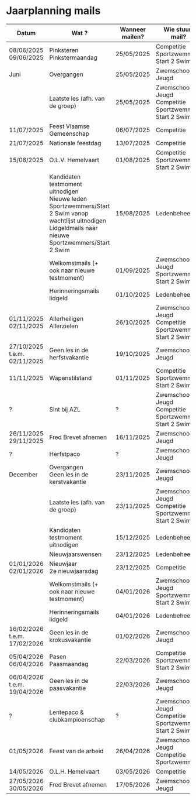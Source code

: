 # Jaarplanning mails

<table>
  <thead>
    <tr>
      <th>Datum</th>
      <th>Wat ?</th>
      <th>Wanneer mailen?</th>
      <th>Wie stuurt mail?</th>
    </tr>
  </thead>
  <tbody>
    <!-- 2025 -->
    <tr>
      <td>08/06/2025<br/>09/06/2025</td>
      <td>Pinksteren<br/>Pinkstermaandag</td>
      <td>25/05/2025</td>
      <td>Competitie<br/>Sportzwemmers<br/>Start 2 Swim</td>
    </tr>
    <tr>
      <td>Juni</td>
      <td>Overgangen</td>
      <td>25/05/2025</td>
      <td>Zwemschool<br/>Jeugd</td>
    </tr>
    <tr>
      <td></td>
      <td>Laatste les (afh. van de groep)</td>
      <td>25/05/2025</td>
      <td>Zwemschool<br/>Jeugd<br/>Competitie<br/>Sportzwemmers<br/>Start 2 Swim</td>
    </tr>
    <tr>
      <td>11/07/2025</td>
      <td>Feest Vlaamse Gemeenschap</td>
      <td>06/07/2025</td>
      <td>Competitie</td>
    </tr>
    <tr>
      <td>21/07/2025</td>
      <td>Nationale feestdag</td>
      <td>13/07/2025</td>
      <td>Competitie</td>
    </tr>
    <tr>
      <td>15/08/2025</td>
      <td>O.L.V. Hemelvaart</td>
      <td>01/08/2025</td>
      <td>Competitie<br/>Sportzwemmers<br/>Start 2 Swim</td>
    </tr>
    <tr>
      <td></td>
      <td>Kandidaten testmoment uitnodigen<br/>Nieuwe leden Sportzwemmers/Start 2 Swim vanop wachtlijst uitnodigen<br/>Lidgeldmails naar nieuwe Sportzwemmers/Start 2 Swim</td>
      <td>15/08/2025</td>
      <td>Ledenbeheer</td>
    </tr>
    <tr>
      <td></td>
      <td>Welkomstmails (+ ook naar nieuwe testmoment)</td>
      <td>01/09/2025</td>
      <td>Zwemschool<br/>Jeugd<br/>Sportzwemmers<br/>Start 2 Swim</td>
    </tr>
    <tr>
      <td></td>
      <td>Herinneringsmails lidgeld</td>
      <td>01/10/2025</td>
      <td>Ledenbeheer</td>
    </tr>
    <tr>
      <td>01/11/2025<br/>02/11/2025</td>
      <td>Allerheiligen<br/>Allerzielen</td>
      <td>26/10/2025</td>
      <td>Zwemschool<br/>Jeugd<br/>Competitie<br/>Sportzwemmers<br/>Start 2 Swim</td>
    </tr>
    <tr>
      <td>27/10/2025 t.e.m. 02/11/2025</td>
      <td>Geen les in de herfstvakantie</td>
      <td>19/10/2025</td>
      <td>Zwemschool<br/>Jeugd</td>
    </tr>
    <tr>
      <td>11/11/2025</td>
      <td>Wapenstilstand</td>
      <td>01/11/2025</td>
      <td>Competitie<br/>Sportzwemmers<br/>Start 2 Swim</td>
    </tr>
    <tr>
      <td>?</td>
      <td>Sint bij AZL</td>
      <td>?</td>
      <td>Zwemschool<br/>Jeugd<br/>Competitie<br/>Sportzwemmers<br/>Start 2 Swim</td>
    </tr>
    <tr>
      <td>26/11/2025<br/>29/11/2025</td>
      <td>Fred Brevet afnemen</td>
      <td>16/11/2025</td>
      <td>Zwemschool<br/>Jeugd</td>
    </tr>
    <tr>
      <td>?</td>
      <td>Herfstpaco</td>
      <td>?</td>
      <td>Zwemschool<br/>Jeugd</td>
    </tr>
    <tr>
      <td>December</td>
      <td>Overgangen<br/>Geen les in de kerstvakantie</td>
      <td>23/11/2025</td>
      <td>Zwemschool<br/>Jeugd</td>
    </tr>
    <tr>
      <td></td>
      <td>Laatste les (afh. van de groep)</td>
      <td>23/11/2025</td>
      <td>Zwemschool<br/>Jeugd<br/>Competitie<br/>Sportzwemmers<br/>Start 2 Swim</td>
    </tr>
    <tr>
      <td></td>
      <td>Kandidaten testmoment uitnodigen</td>
      <td>15/12/2025</td>
      <td>Ledenbeheer</td>
    </tr>
    <tr>
      <td></td>
      <td>Nieuwjaarswensen</td>
      <td>23/12/2025</td>
      <td>Ledenbeheer</td>
    </tr>
    <!-- 2026 -->
    <tr>
      <td>01/01/2026<br/>02/01/2026</td>
      <td>Nieuwjaar<br/>2e nieuwjaarsdag</td>
      <td>23/12/2025</td>
      <td>Competitie</td>
    </tr>
    <tr>
      <td></td>
      <td>Welkomstmails (+ ook naar nieuwe testmoment)</td>
      <td>04/01/2026</td>
      <td>Zwemschool<br/>Jeugd<br/>Sportzwemmers<br/>Start 2 Swim</td>
    </tr>
    <tr>
      <td></td>
      <td>Herinneringsmails lidgeld</td>
      <td>04/01/2026</td>
      <td>Ledenbeheer</td>
    </tr>
    <tr>
      <td>16/02/2026 t.e.m. 17/02/2026</td>
      <td>Geen les in de krokusvakantie</td>
      <td>01/02/2026</td>
      <td>Zwemschool<br/>Jeugd</td>
    </tr>
    <tr>
      <td>05/04/2026<br/>06/04/2026</td>
      <td>Pasen<br/>Paasmaandag</td>
      <td>22/03/2026</td>
      <td>Competitie<br/>Sportzwemmers<br/>Start 2 Swim</td>
    </tr>
    <tr>
      <td>06/04/2026 t.e.m. 19/04/2026</td>
      <td>Geen les in de paasvakantie</td>
      <td>22/03/2026</td>
      <td>Zwemschool<br/>Jeugd</td>
    </tr>
    <tr>
      <td>?</td>
      <td>Lentepaco & clubkampioenschap</td>
      <td>?</td>
      <td>Zwemschool<br/>Jeugd<br/>Competitie<br/>Sportzwemmers<br/>Start 2 Swim</td>
    </tr>
    <tr>
      <td>01/05/2026</td>
      <td>Feest van de arbeid</td>
      <td>26/04/2026</td>
      <td>Zwemschool<br/>Jeugd<br/>Competitie<br/>Sportzwemmers</td>
    </tr>
    <tr>
      <td>14/05/2026</td>
      <td>O.L.H. Hemelvaart</td>
      <td>03/05/2026</td>
      <td>Competitie</td>
    </tr>
    <tr>
      <td>27/05/2026<br/>30/05/2026</td>
      <td>Fred Brevet afnemen</td>
      <td>17/05/2026</td>
      <td>Zwemschool<br/>Jeugd</td>
    </tr>
  </tbody>
</table>
